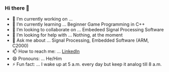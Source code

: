### Hi there 👋

- 🔭 I’m currently working on ...
- 🌱 I’m currently learning ... Beginner Game Programming in C++
- 👯 I’m looking to collaborate on ... Embedeed Signal Processing Software
- 🤔 I’m looking for help with ... Nothing, at the moment
- 💬 Ask me about ... Signal Processing, Embedded Software (ARM, C2000)
- 📫 How to reach me: ... [LinkedIn](htttp://www.linkedin.com/in/vishal-coelho-4681411b)
- 😄 Pronouns: ... He/Him
- ⚡ Fun fact: ... I wake up at 5 a.m. every day but keep it analog till 8 a.m.

<!--
**w3rbl3r/w3rbl3r** is a ✨ _special_ ✨ repository because its `README.md` (this file) appears on your GitHub profile.

Here are some ideas to get you started:

-->
